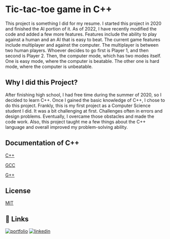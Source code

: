 
# Tic-tac-toe game in C++

This project is something I did for my resume. I started this project in 2020 and finished the AI portion of it. As of 2022, I have recently modified the code and added a few more features. Features include the ability to play against a human and an AI that is easy to beat. The current game features include multiplayer and against the computer. The multiplayer is between two human players. Whoever decides to go first is Player 1, and then second is Player 2. Then, the computer mode, which has two modes itself. One is easy mode, where the computer is beatable. The other one is hard mode, where the computer is unbeatable.

## Why I did this Project?

After finishing high school, I had free time during the summer of 2020, so I decided to learn C++. Once I gained the basic knowledge of C++, I chose to do this project. Frankly, this is my first project as a Computer Science student I did. It was a bit challenging at first. Challenges often in errors and design problems. Eventually, I overcame those obstacles and made the code work. Also, this project taught me a few things about the C++ language and overall improved my problem-solving ability.


## Documentation of C++

[C++](https://devdocs.io/cpp/)

[GCC](https://gcc.gnu.org/onlinedocs/)

[G++](https://gcc.gnu.org/onlinedocs/)


## License

[MIT](https://github.com/AurthurMorgan/Tic-Tac-Toe-game/blob/master/LICENCE)


## 🔗 Links
[![portfolio](https://img.shields.io/badge/my_portfolio-000?style=for-the-badge&logo=ko-fi&logoColor=white)](https://github.com/AurthurMorgan)
[![linkedin](https://img.shields.io/badge/linkedin-0A66C2?style=for-the-badge&logo=linkedin&logoColor=white)](https://www.linkedin.com/in/mathavanp/)
